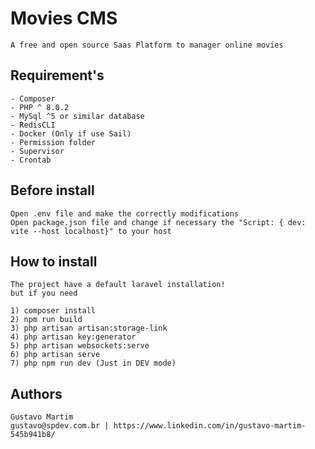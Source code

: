 # Movies CMS
    A free and open source Saas Platform to manager online movies
## Requirement's
    - Composer
    - PHP ^ 8.0.2
    - MySql ^5 or similar database
    - RedisCLI
    - Docker (Only if use Sail)
    - Permission folder
    - Supervisor
    - Crontab

## Before install
    Open .env file and make the correctly modifications
    Open package.json file and change if necessary the "Script: { dev: vite --host localhost}" to your host

## How to install
    The project have a default laravel installation!
    but if you need

    1) composer install
    2) npm run build
    3) php artisan artisan:storage-link
    4) php artisan key:generator
    5) php artisan websockets:serve
    6) php artisan serve
    7) php npm run dev (Just in DEV mode)

## Authors
    Gustavo Martim
    gustavo@spdev.com.br | https://www.linkedin.com/in/gustavo-martim-545b941b8/
